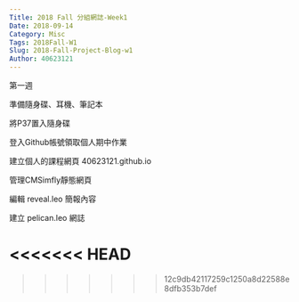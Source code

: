 ```yaml
---
Title: 2018 Fall 分組網誌-Week1
Date: 2018-09-14 
Category: Misc
Tags: 2018Fall-W1
Slug: 2018-Fall-Project-Blog-w1
Author: 40623121
---
```


第一週

<!-- PELICAN_END_SUMMARY -->

準備隨身碟、耳機、筆記本

將P37置入隨身碟

登入Github帳號領取個人期中作業

建立個人的課程網頁 40623121.github.io

管理CMSimfly靜態網頁

編輯 reveal.leo 簡報內容

建立 pelican.leo 網誌

<<<<<<< HEAD
=======



>>>>>>> 12c9db42117259c1250a8d22588e8dfb353b7def


